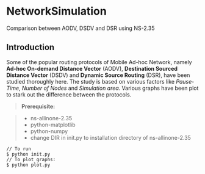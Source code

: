 NetworkSimulation
================
Comparison between AODV, DSDV and DSR using NS-2.35

Introduction
-------------
Some of the popular routing protocols of Mobile Ad-hoc Network, namely **Ad-hoc On-demand Distance Vector** (AODV), **Destination Sourced Distance Vector** (DSDV) and **Dynamic Source Routing** (DSR), have been studied thoroughly here. 
The study is based on various factors like *Pause-Time*, *Number of Nodes* and *Simulation area*. 
Various graphs have been plot to stark out the difference between the protocols.

> **Prerequisite:**

> - ns-allinone-2.35
> - python-matplotlib
> - python-numpy
> - change DIR in init.py to installation directory of ns-allinone-2.35 
```
// To run
$ python init.py
// To plot graphs: 
$ python plot.py
```
